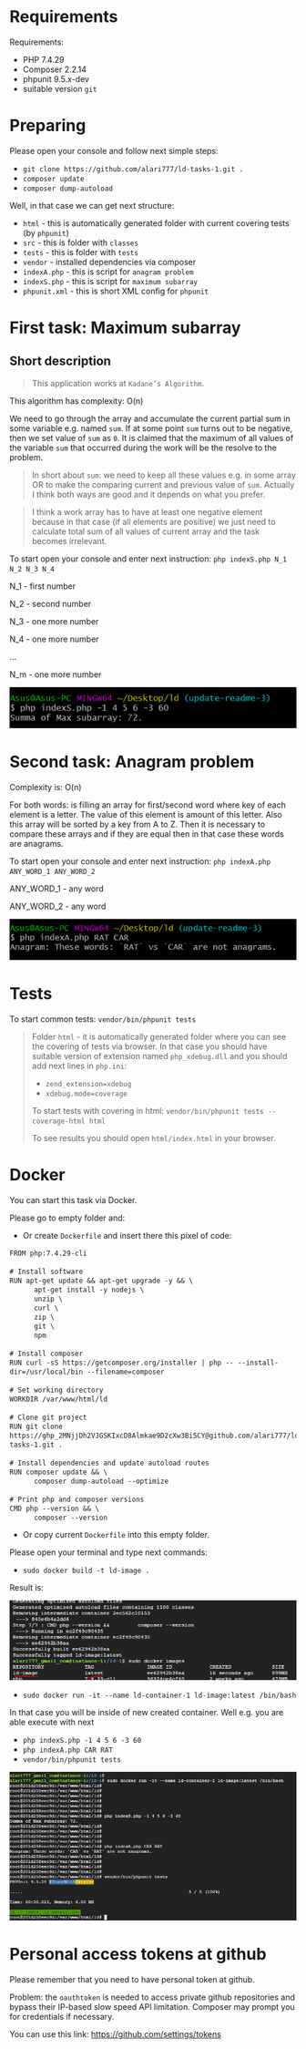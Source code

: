 # Requirements

Requirements:
  - PHP 7.4.29
  - Composer 2.2.14
  - phpunit 9.5.x-dev
  - suitable version `git`

# Preparing

Please open your console and follow next simple steps:

- `git clone https://github.com/alari777/ld-tasks-1.git .`
- `composer update`
- `composer dump-autoload`

Well, in that case we can get next structure:
- `html` - this is automatically generated folder with current covering tests (by `phpunit`)
- `src` - this is folder with `classes`
- `tests` - this is folder with `tests`
- `vendor` - installed dependencies via composer
- `indexA.php` - this is script for `anagram problem`
- `indexS.php` - this is script for `maximum subarray`
- `phpunit.xml` - this is short XML config for `phpunit` 

# First task: Maximum subarray

## Short description

> This application works at `Kadane’s Algorithm`.

This algorithm has complexity: O(n)

We need to go through the array and accumulate the current partial sum in some variable e.g. named `sum`. If at some point `sum` turns out to be negative, then we set value of `sum`  as `0`. It is claimed that the maximum of all values of the variable `sum` that occurred during the work will be the resolve to the problem.

> In short about `sum`: we need to keep all these values e.g. in some array OR to make the comparing current and previous value of `sum`. Actually I think both ways are good and it depends on what you prefer.

> I think a work array has to have at least one negative element because in that case (if all elements are positive) we just need to calculate total sum of all values of current array and the task becomes irrelevant.

To start open your console and enter next instruction:
`php indexS.php N_1 N_2 N_3 N_4`

N_1 - first number

N_2 - second number

N_3 - one more number

N_4 - one more number

...

N_m - one more number

![formula](./imgs/indexS.PNG)

# Second task: Anagram problem

Complexity is: O(n)

For both words: is filling an array for first/second word where key of each element is a letter. The value of this element is amount of this letter. Also this array will be sorted by a key from A to Z. Then it is necessary to compare these arrays and if they are equal then in that case these words are anagrams.

To start open your console and enter next instruction:
`php indexA.php ANY_WORD_1 ANY_WORD_2`

ANY_WORD_1 - any word

ANY_WORD_2 - any word

![formula](./imgs/indexA.PNG)

# Tests

To start common tests: `vendor/bin/phpunit tests`

> Folder `html` - it is automatically generated folder where you can see the covering of tests via browser. In that case you should have suitable version of extension named `php_xdebug.dll` and you should add next lines in `php.ini`:
> - `zend_extension=xdebug`
> - `xdebug.mode=coverage`
>
> To start tests with covering in html: `vendor/bin/phpunit tests --coverage-html html`
>
> To see results you should open `html/index.html` in your browser.

# Docker

You can start this task via Docker.

Please go to empty folder and:

- Or create `Dockerfile` and insert there this pixel of code:

```
FROM php:7.4.29-cli
  
# Install software
RUN apt-get update && apt-get upgrade -y && \
      apt-get install -y nodejs \
      unzip \
      curl \
      zip \
      git \
      npm

# Install composer
RUN curl -sS https://getcomposer.org/installer | php -- --install-dir=/usr/local/bin --filename=composer

# Set working directory
WORKDIR /var/www/html/ld

# Clone git project
RUN git clone https://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@github.com/alari777/ld-tasks-1.git .

# Install dependencies and update autoload routes
RUN composer update && \
      composer dump-autoload --optimize

# Print php and composer versions
CMD php --version && \
      composer --version
```

- Or copy current `Dockerfile` into this empty folder.

Please open your terminal and type next commands: 
- `sudo docker build -t ld-image .` 

Result is:

![formula](./imgs/docker-build.PNG)

- `sudo docker run -it --name ld-container-1 ld-image:latest /bin/bash`

In that case you will be inside of new created container. 
Well e.g. you are able execute with next
- `php indexS.php -1 4 5 6 -3 60`
- `php indexA.php CAR RAT`
- `vendor/bin/phpunit tests`

![formula](./imgs/docker-run-container.PNG)

# Personal access tokens at github

Please remember that you need to have personal token at github.

Problem: the `oauthtoken` is needed to access private github repositories and bypass their IP-based slow speed API limitation. Composer may prompt you for credentials if necessary.

You can use this link:
https://github.com/settings/tokens